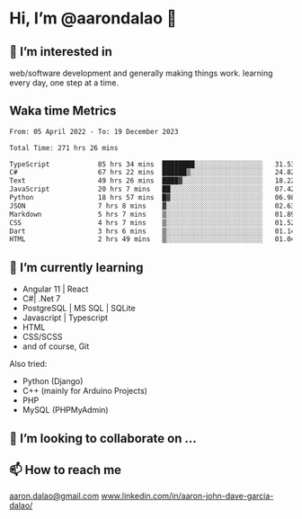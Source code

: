 # __Hi, I’m @aarondalao__ 👋 
## 👀 I’m interested in 
web/software development and generally making things work.
learning every day, one step at a time. 

## Waka time Metrics
<!--START_SECTION:waka-->

```txt
From: 05 April 2022 - To: 19 December 2023

Total Time: 271 hrs 26 mins

TypeScript            85 hrs 34 mins  ████████░░░░░░░░░░░░░░░░░   31.53 %
C#                    67 hrs 22 mins  ██████▒░░░░░░░░░░░░░░░░░░   24.82 %
Text                  49 hrs 26 mins  ████▓░░░░░░░░░░░░░░░░░░░░   18.22 %
JavaScript            20 hrs 7 mins   ██░░░░░░░░░░░░░░░░░░░░░░░   07.42 %
Python                18 hrs 57 mins  █▓░░░░░░░░░░░░░░░░░░░░░░░   06.98 %
JSON                  7 hrs 8 mins    ▓░░░░░░░░░░░░░░░░░░░░░░░░   02.63 %
Markdown              5 hrs 7 mins    ▒░░░░░░░░░░░░░░░░░░░░░░░░   01.89 %
CSS                   4 hrs 7 mins    ▒░░░░░░░░░░░░░░░░░░░░░░░░   01.52 %
Dart                  3 hrs 6 mins    ▒░░░░░░░░░░░░░░░░░░░░░░░░   01.14 %
HTML                  2 hrs 49 mins   ▒░░░░░░░░░░░░░░░░░░░░░░░░   01.04 %
```

<!--END_SECTION:waka-->

## 🌱 I’m currently learning 

- Angular 11 | React 
- C#| .Net 7
- PostgreSQL | MS SQL | SQLite
- Javascript | Typescript
- HTML 
- CSS/SCSS
- and of course, Git 


Also tried:
- Python (Django)
- C++ (mainly for Arduino Projects)
- PHP
- MySQL (PHPMyAdmin)


## 💞️ I’m looking to collaborate on ...

## 📫 How to reach me 
aaron.dalao@gmail.com
www.linkedin.com/in/aaron-john-dave-garcia-dalao/

<!---
aarondalao/aarondalao is a ✨ special ✨ repository because its `README.md` (this file) appears on your GitHub profile.
You can click the Preview link to take a look at your changes.
--->
